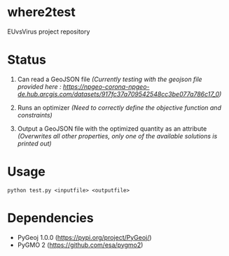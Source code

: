 # where2test
EUvsVirus project repository

# Status

1. Can read a GeoJSON file *(Currently testing with the geojson file provided here : https://npgeo-corona-npgeo-de.hub.arcgis.com/datasets/917fc37a709542548cc3be077a786c17_0)*

2. Runs an optimizer *(Need to correctly define the objective function and constraints)*

3. Output a GeoJSON file with the optimized quantity as an attribute *(Overwrites all other properties, only one of the available solutions is printed out)*

# Usage 

`python test.py <inputfile> <outputfile>`

# Dependencies

* PyGeoj 1.0.0 (https://pypi.org/project/PyGeoj/)
* PyGMO 2 (https://github.com/esa/pygmo2)

